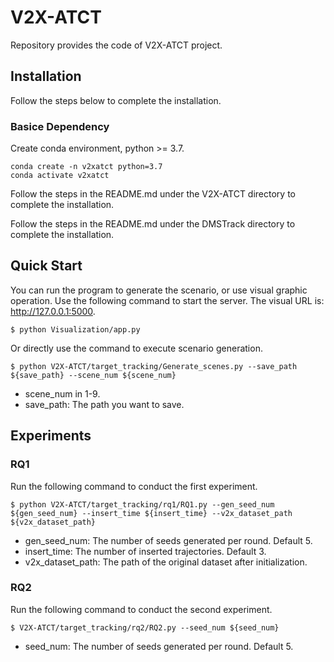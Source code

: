 # V2X-ATCT
Repository provides the code of V2X-ATCT project.

## Installation

Follow the steps below to complete the installation.

### Basice Dependency

Create conda environment, python >= 3.7.

```shell
conda create -n v2xatct python=3.7
conda activate v2xatct
```

Follow the steps in the README.md under the V2X-ATCT directory to complete the installation.

Follow the steps in the README.md under the DMSTrack directory to complete the installation.





## Quick Start

You can run the program to generate the scenario, or use visual graphic operation.
Use the following command to start the server. The visual URL is: http://127.0.0.1:5000.
```shell
$ python Visualization/app.py 
```

Or directly use the command to execute scenario generation.
```shell
$ python V2X-ATCT/target_tracking/Generate_scenes.py --save_path ${save_path} --scene_num ${scene_num}
```

- scene_num in 1-9.
- save_path: The path you want to save.





## Experiments
### RQ1

Run the following command to conduct the first experiment.

```shell
$ python V2X-ATCT/target_tracking/rq1/RQ1.py --gen_seed_num ${gen_seed_num} --insert_time ${insert_time} --v2x_dataset_path ${v2x_dataset_path}
```
- gen_seed_num: The number of seeds generated per round. Default 5.
- insert_time: The number of inserted trajectories. Default 3.
- v2x_dataset_path: The path of the original dataset after initialization.




### RQ2

Run the following command to conduct the second experiment.

```shell
$ V2X-ATCT/target_tracking/rq2/RQ2.py --seed_num ${seed_num} 
```
- seed_num: The number of seeds generated per round. Default 5.
